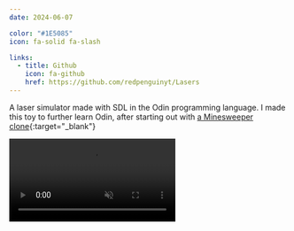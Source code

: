 ```yaml
---
date: 2024-06-07

color: "#1E5085"
icon: fa-solid fa-slash

links:
  - title: Github
    icon: fa-github
    href: https://github.com/redpenguinyt/Lasers
---
```


A laser simulator made with SDL in the Odin programming language. I made this toy to further learn Odin, after starting out with [a Minesweeper clone](http://github.com/redpenguinyt/Minesweeper){:target="_blank"}

<video controls autoplay muted loop>
  <source src="https://github.com/redpenguinyt/Lasers/assets/79577742/555f9c07-a39f-4694-a77e-8165b0044ce0"
    type="video/mp4">
  Your browser does not support the video tag.
</video>
<p></p>